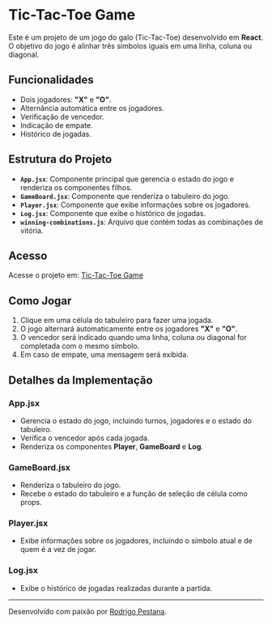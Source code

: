 # Tic-Tac-Toe Game

Este é um projeto de um jogo do galo (Tic-Tac-Toe) desenvolvido em **React**. O objetivo do jogo é alinhar três símbolos iguais em uma linha, coluna ou diagonal.

## Funcionalidades

- Dois jogadores: **"X"** e **"O"**.
- Alternância automática entre os jogadores.
- Verificação de vencedor.
- Indicação de empate.
- Histórico de jogadas.

## Estrutura do Projeto

- **`App.jsx`**: Componente principal que gerencia o estado do jogo e renderiza os componentes filhos.
- **`GameBoard.jsx`**: Componente que renderiza o tabuleiro do jogo.
- **`Player.jsx`**: Componente que exibe informações sobre os jogadores.
- **`Log.jsx`**: Componente que exibe o histórico de jogadas.
- **`winning-combinations.js`**: Arquivo que contém todas as combinações de vitória.

## Acesso

Acesse o projeto em: [Tic-Tac-Toe Game](https://rodrigopestana35.github.io/Tic-Tac-Toe-project/)

## Como Jogar

1. Clique em uma célula do tabuleiro para fazer uma jogada.
2. O jogo alternará automaticamente entre os jogadores **"X"** e **"O"**.
3. O vencedor será indicado quando uma linha, coluna ou diagonal for completada com o mesmo símbolo.
4. Em caso de empate, uma mensagem será exibida.

## Detalhes da Implementação

### **App.jsx**
- Gerencia o estado do jogo, incluindo turnos, jogadores e o estado do tabuleiro.
- Verifica o vencedor após cada jogada.
- Renderiza os componentes **Player**, **GameBoard** e **Log**.

### **GameBoard.jsx**
- Renderiza o tabuleiro do jogo.
- Recebe o estado do tabuleiro e a função de seleção de célula como props.

### **Player.jsx**
- Exibe informações sobre os jogadores, incluindo o símbolo atual e de quem é a vez de jogar.

### **Log.jsx**
- Exibe o histórico de jogadas realizadas durante a partida.

---

Desenvolvido com paixão por [Rodrigo Pestana](https://github.com/rodrigopestana35).
